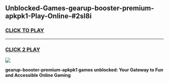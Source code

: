 
## Unblocked-Games-gearup-booster-premium-apkpk1-Play-Online-#2sl8i
<h3>
<a href="https://premium.freeplayer.one?title=gearup-booster-premium-apkpk1&ref=27F">CLICK TO PLAY</a></h3>
<hr>

<h3>
<a href="https://premium.freeplayer.one?title=gearup-booster-premium-apkpk1&ref=27F">CLICK 2 PLAY</a>
  
</h3>

<a href="https://premium.freeplayer.one?title=gearup-booster-premium-apkpk1&ref=27F"><img src="https://clearcache.store/games.png"></a>


**gearup-booster-premium-apkpk1 games unblocked: Your Gateway to Fun and Accessible Online Gaming**
